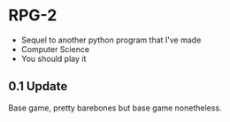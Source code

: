 # RPG-2
* Sequel to another python program that I've made
* Computer Science
* You should play it
## 0.1 Update
Base game, pretty barebones but base game nonetheless.
